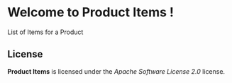 # Welcome to Product Items !


List of Items for a Product


## License

**Product Items** is licensed under the *Apache Software License 2.0* license.
